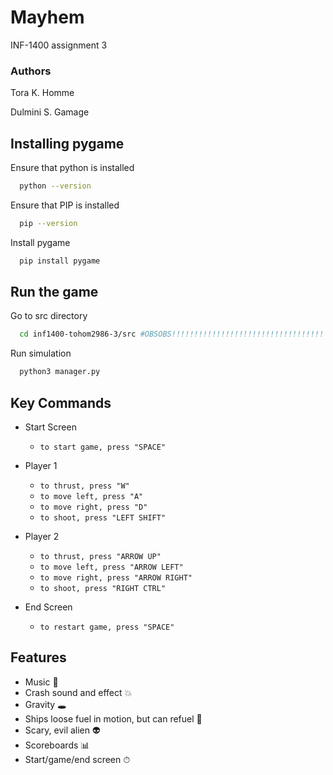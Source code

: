 # Mayhem
INF-1400 assignment 3

### Authors
Tora K. Homme

Dulmini S. Gamage

## Installing pygame

Ensure that python is installed

```bash
  python --version
```

Ensure that PIP is installed

```bash
  pip --version
```


Install pygame 

```bash
  pip install pygame
```

## Run the game

Go to src directory

```bash
  cd inf1400-tohom2986-3/src #OBSOBS!!!!!!!!!!!!!!!!!!!!!!!!!!!!!!!!!! YOU NEED TO CHANGE THIS TO SUIT YOU
```

Run simulation

```bash
  python3 manager.py
```


## Key Commands

- Start Screen
    - ```to start game, press "SPACE"```


- Player 1
  - ```to thrust, press "W"```
  - ```to move left, press "A"```
  - ```to move right, press "D"```
  - ```to shoot, press "LEFT SHIFT"```

- Player 2
  - ```to thrust, press "ARROW UP"```
  - ```to move left, press "ARROW LEFT"```
  - ```to move right, press "ARROW RIGHT"```
  - ```to shoot, press "RIGHT CTRL"```

- End Screen
    - ```to restart game, press "SPACE"```


## Features
- Music 🎵
- Crash sound and effect 💥
- Gravity 🕳
- Ships loose fuel in motion, but can refuel 🚀
- Scary, evil alien 👽
- Scoreboards 📊
- Start/game/end screen ⏱
